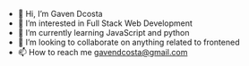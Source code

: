 - 👋 Hi, I’m Gaven Dcosta
- 👀 I’m interested in Full Stack Web Development
- 🌱 I’m currently learning JavaScript and python
- 💞️ I’m looking to collaborate on anything related to frontened
- 📫 How to reach me gavendcosta@gmail.com

<!---
TeddyGaven/TeddyGaven is a ✨ special ✨ repository because its `README.md` (this file) appears on your GitHub profile.
You can click the Preview link to take a look at your changes.
--->
